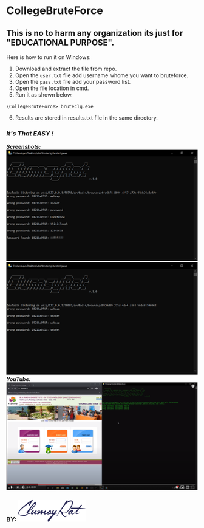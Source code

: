 
# CollegeBruteForce

## This is no to harm any organization its just for "EDUCATIONAL PURPOSE".
Here is how to run it on Windows:
1. Download and extract the file from repo. 
2. Open the  `user.txt` file add username whome you want to bruteforce.
3. Open the `pass.txt` file add your password list.
4. Open the file location in cmd.
5. Run it as shown below.
```
\CollegeBruteForce> bruteclg.exe
```
6. Results are stored in results.txt file in the same directory.
### _It's That EASY !_
_**Screenshots:**_
![alt Screenshot](https://github.com/Ankith-Cirgir/CollegeBruteForce/blob/master/ScreenShots/Capture.png "Screenshot1")
![alt ScreenShot](https://github.com/Ankith-Cirgir/CollegeBruteForce/blob/master/ScreenShots/Capture1.PNG "ScreenShot2")
_**YouTube:**_
[![IMAGE ALT TEXT HERE](https://github.com/Ankith-Cirgir/CollegeBruteForce/blob/master/ScreenShots/you.PNG)](https://www.youtube.com/watch?v=Q1SiFZMus-M)


### __BY:__   ![alt ClumsyRat](https://github.com/Ankith-Cirgir/CollegeBruteForce/blob/master/clumsylogo.png "ClumsyRat")
